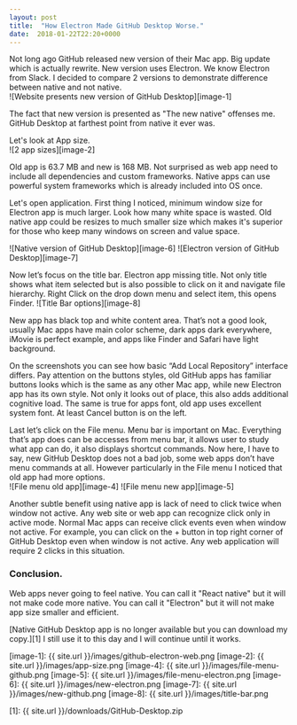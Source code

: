 ```yaml
---
layout: post
title:  "How Electron Made GitHub Desktop Worse."
date:  2018-01-22T22:20+0000
---
```


Not long ago GitHub released new version of their Mac app. Big update which is actually rewrite. New version uses Electron. We know Electron from Slack. I decided to compare 2 versions to demonstrate difference between native and not native.  
![Website presents new version of GitHub Desktop][image-1]

The fact that new version is presented as "The new native" offenses me. GitHub Desktop at farthest point from native it ever was.

Let's look at App size.  
![2 app sizes][image-2]

Old app is 63.7 MB and new is 168 MB. Not surprised as web app need to include all dependencies and custom frameworks. Native apps can use powerful system frameworks which is already included into OS once.

Let's open application. First thing I noticed, minimum window size for Electron app is much larger. Look how many white space is wasted. Old native app could be resizes to much smaller size which makes it's superior for those who keep many windows on screen and value space.
 
![Native version of GitHub Desktop][image-6]
![Electron version of GitHub Desktop][image-7]

Now let’s focus on the title bar. Electron app missing title. Not only title shows what item selected but is also possible to click on it and navigate file hierarchy. Right Click on the drop down menu and select item, this opens Finder. 
![Title Bar options][image-8]

New app has black top and white content area. That’s not a good look, usually Mac apps have main color scheme, dark apps dark everywhere, iMovie is perfect example, and apps like Finder and Safari have light background.

On the screenshots you can see how basic “Add Local Repository” interface differs. Pay attention on the buttons styles, old GitHub apps has familiar buttons looks which is the same as any other Mac app, while new Electron app has its own style. Not only it looks out of place, this also adds additional cognitive load. The same is true for apps font, old app uses excellent system font. At least Cancel button is on the left.

Last let’s click on the File menu. Menu bar is important on Mac. Everything that’s app does can be accesses from menu bar, it allows user to study what app can do, it also displays shortcut commands. Now here, I have to say, new GitHub Desktop does not a bad job, some web apps don’t have menu commands at all. However particularly in the File menu I noticed that old app had more options.  
![File menu old app][image-4]
![File menu new app][image-5]

Another subtle benefit using native app is lack of need to click twice when window not active. Any web site or web app can recognize click only in active mode. Normal Mac apps can receive click events even when window not active. For example, you can click on the + button in top right corner of GitHub Desktop even when window is not active. Any web application will require 2 clicks in this situation.  

### Conclusion.  
Web apps never going to feel native. You can call it "React native" but it will not make code more native. You can call it "Electron" but it will not make app size smaller and efficient. 

[Native GitHub Desktop app is no longer available but you can download my copy.][1] I still use it to this day and I will continue until it works.

[image-1]:	{{ site.url }}/images/github-electron-web.png
[image-2]:	{{ site.url }}/images/app-size.png
[image-4]:	{{ site.url }}/images/file-menu-github.png
[image-5]:	{{ site.url }}/images/file-menu-electron.png
[image-6]:	{{ site.url }}/images/new-electron.png
[image-7]:	{{ site.url }}/images/new-github.png
[image-8]:	{{ site.url }}/images/title-bar.png

[1]: {{ site.url }}/downloads/GitHub-Desktop.zip
